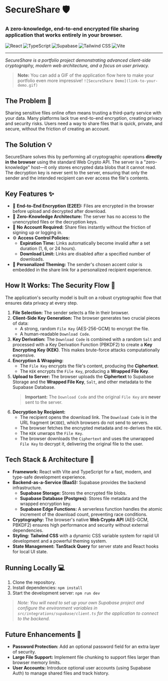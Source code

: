 # SecureShare 🛡️

### A zero-knowledge, end-to-end encrypted file sharing application that works entirely in your browser.

![React](https://img.shields.io/badge/React-61DAFB?style=for-the-badge&logo=react&logoColor=black)
![TypeScript](https://img.shields.io/badge/TypeScript-3178C6?style=for-the-badge&logo=typescript&logoColor=white)
![Supabase](https://img.shields.io/badge/Supabase-3FCF8E?style=for-the-badge&logo=supabase&logoColor=white)
![Tailwind CSS](https://img.shields.io/badge/Tailwind_CSS-38B2AC?style=for-the-badge&logo=tailwind-css&logoColor=white)
![Vite](https://img.shields.io/badge/Vite-646CFF?style=for-the-badge&logo=vite&logoColor=white)

---

*SecureShare is a portfolio project demonstrating advanced client-side cryptography, modern web architecture, and a focus on user privacy.*

> **Note:** You can add a GIF of the application flow here to make your portfolio even more impressive!
> `![SecureShare Demo](link-to-your-demo.gif)`

## The Problem 🤔

Sharing sensitive files online often means trusting a third-party service with your data. Many platforms lack true end-to-end encryption, creating privacy and security risks. Users need a way to share files that is quick, private, and secure, without the friction of creating an account.

## The Solution 💡

SecureShare solves this by performing all cryptographic operations **directly in the browser** using the standard Web Crypto API. The server is a "zero-knowledge" host—it only stores encrypted data blobs that it cannot read. The decryption key is never sent to the server, ensuring that only the sender and the intended recipient can ever access the file's contents.

## Key Features ✨

-   🔐 **End-to-End Encryption (E2EE):** Files are encrypted in the browser before upload and decrypted after download.
-   🙈 **Zero-Knowledge Architecture:** The server has no access to the unencrypted files or the decryption keys.
-   🚀 **No Account Required:** Share files instantly without the friction of signing up or logging in.
-   ⚙️ **Access Control Policies:**
    -   **Expiration Time:** Links automatically become invalid after a set duration (1, 6, or 24 hours).
    -   **Download Limit:** Links are disabled after a specified number of downloads.
-   🎨 **Personalized Theming:** The sender's chosen accent color is embedded in the share link for a personalized recipient experience.

## How It Works: The Security Flow 🔐

The application's security model is built on a robust cryptographic flow that ensures data privacy at every step.

1.  **File Selection:** The sender selects a file in their browser.
2.  **Client-Side Key Generation:** The browser generates two crucial pieces of data:
    -   A strong, random `File Key` (AES-256-GCM) to encrypt the file.
    -   A human-readable `Download Code`.
3.  **Key Derivation:** The `Download Code` is combined with a random `Salt` and processed with a Key Derivation Function (PBKDF2) to create a **Key Encrypting Key (KEK)**. This makes brute-force attacks computationally expensive.
4.  **Encryption & Wrapping:**
    -   The `File Key` encrypts the file's content, producing the **Ciphertext**.
    -   The `KEK` encrypts the `File Key`, producing a **Wrapped File Key**.
5.  **Upload to Server:** The browser uploads the **Ciphertext** to Supabase Storage and the **Wrapped File Key**, `Salt`, and other metadata to the Supabase Database.
    > **Important:** The `Download Code` and the original `File Key` are **never** sent to the server.
6.  **Decryption by Recipient:**
    -   The recipient opens the download link. The `Download Code` is in the URL fragment (`#CODE`), which browsers do not send to servers.
    -   The browser fetches the encrypted metadata and re-derives the `KEK`.
    -   The `KEK` unwraps the `File Key`.
    -   The browser downloads the `Ciphertext` and uses the unwrapped `File Key` to decrypt it, delivering the original file to the user.

## Tech Stack & Architecture 🚀

-   **Framework:** React with Vite and TypeScript for a fast, modern, and type-safe development experience.
-   **Backend-as-a-Service (BaaS):** Supabase provides the backend infrastructure.
    -   **Supabase Storage:** Stores the encrypted file blobs.
    -   **Supabase Database (Postgres):** Stores file metadata and the wrapped encryption key.
    -   **Supabase Edge Functions:** A serverless function handles the atomic increment of the download count, preventing race conditions.
-   **Cryptography:** The browser's native **Web Crypto API** (AES-GCM, PBKDF2) ensures high performance and security without external dependencies.
-   **Styling:** **Tailwind CSS** with a dynamic CSS variable system for rapid UI development and a powerful theming system.
-   **State Management:** **TanStack Query** for server state and React hooks for local UI state.

## Running Locally 💻

1.  Clone the repository.
2.  Install dependencies: `npm install`
3.  Start the development server: `npm run dev`

> *Note: You will need to set up your own Supabase project and configure the environment variables in `src/integrations/supabase/client.ts` for the application to connect to the backend.*

## Future Enhancements 🌟

-   **Password Protection:** Add an optional password field for an extra layer of security.
-   **Large File Support:** Implement file chunking to support files larger than browser memory limits.
-   **User Accounts:** Introduce optional user accounts (using Supabase Auth) to manage shared files and track history.